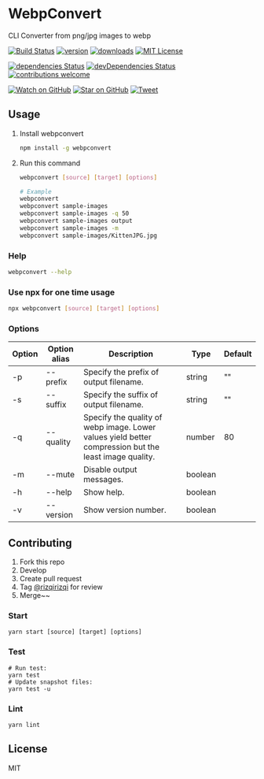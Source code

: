 # WebpConvert

CLI Converter from png/jpg images to webp

[![Build Status][build-badge]][build-url]
[![version][version-badge]][version-url]
[![downloads][downloads-badge]][downloads-url]
[![MIT License][license-badge]][license-url]

[![dependencies Status][dep-badge]][dep-url]
[![devDependencies Status][dev-dep-badge]][dev-dep-url]
[![contributions welcome][contrib-badge]][contrib-url]

[![Watch on GitHub][github-watch-badge]][github-watch]
[![Star on GitHub][github-star-badge]][github-star]
[![Tweet][twitter-badge]][twitter]

## Usage
1. Install webpconvert
   ```bash
   npm install -g webpconvert
   ```
2. Run this command
   ```bash
   webpconvert [source] [target] [options]

   # Example
   webpconvert
   webpconvert sample-images
   webpconvert sample-images -q 50
   webpconvert sample-images output
   webpconvert sample-images -m
   webpconvert sample-images/KittenJPG.jpg
   ```

### Help
```bash
webpconvert --help
```

### Use npx for one time usage
```bash
npx webpconvert [source] [target] [options]
```

### Options

| Option | Option alias | Description                                                                                           | Type    | Default |
|--------|--------------|-------------------------------------------------------------------------------------------------------|---------|---------|
| -p     | --prefix     | Specify the prefix of output filename.                                                                | string  | ""      |
| -s     | --suffix     | Specify the suffix of output filename.                                                                | string  | ""      |
| -q     | --quality    | Specify the quality of webp image. Lower values yield better compression but the least image quality. | number  | 80      |
| -m     | --mute       | Disable output messages.                                                                              | boolean |         |
| -h     | --help       | Show help.                                                                                            | boolean |         |
| -v     | --version    | Show version number.                                                                                  | boolean |         |

## Contributing
1. Fork this repo
2. Develop
3. Create pull request
4. Tag [@rizqirizqi](https://github.com/rizqirizqi) for review
5. Merge~~

### Start
```
yarn start [source] [target] [options]
```

### Test
```
# Run test:
yarn test
# Update snapshot files:
yarn test -u
```

### Lint
```
yarn lint
```

## License

MIT

[build-badge]: https://img.shields.io/github/workflow/status/rizqirizqi/webpconvert/Publish?style=flat-square
[build-url]: https://github.com/rizqirizqi/webpconvert/actions
[version-badge]: https://img.shields.io/npm/v/webpconvert.svg?style=flat-square
[version-url]: https://www.npmjs.com/package/webpconvert
[downloads-badge]: https://img.shields.io/npm/dm/webpconvert.svg?style=flat-square
[downloads-url]: http://npm-stat.com/charts.html?package=webpconvert&from=2019-01-01
[license-badge]: https://img.shields.io/npm/l/webpconvert.svg?style=flat-square
[license-url]: https://github.com/rizqirizqi/webpconvert/blob/master/LICENSE

[dep-badge]: https://img.shields.io/david/rizqirizqi/webpconvert?style=flat-square
[dep-url]: https://david-dm.org/rizqirizqi/webpconvert
[dev-dep-badge]: https://img.shields.io/david/dev/rizqirizqi/webpconvert?style=flat-square
[dev-dep-url]: https://david-dm.org/rizqirizqi/webpconvert?type=dev
[contrib-badge]: https://img.shields.io/badge/contributions-welcome-brightgreen.svg?style=flat-square
[contrib-url]: https://github.com/rizqirizqi/webpconvert/issues

[github-watch-badge]: https://img.shields.io/github/watchers/rizqirizqi/webpconvert.svg?style=social
[github-watch]: https://github.com/rizqirizqi/webpconvert/watchers
[github-star-badge]: https://img.shields.io/github/stars/rizqirizqi/webpconvert.svg?style=social
[github-star]: https://github.com/rizqirizqi/webpconvert/stargazers
[twitter]: https://twitter.com/intent/tweet?text=Check%20out%20this%20CLI%20converter%20from%20png%2Fjpg%20images%20to%20webp!%20https%3A%2F%2Fgithub.com%2Frizqirizqi%2Fwebpconvert
[twitter-badge]: https://img.shields.io/twitter/url/https/github.com/rizqirizqi/webpconvert.svg?style=social
